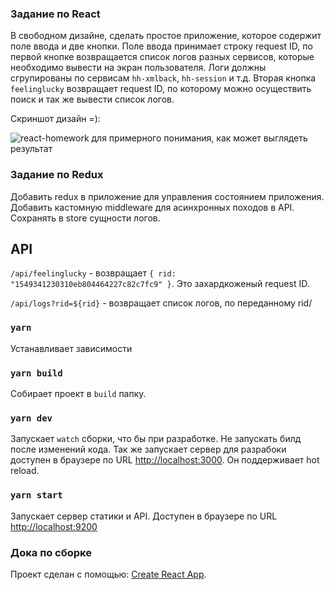 ### Задание по React

В свободном дизайне, сделать простое приложение, которое содержит поле ввода и две кнопки.
Поле ввода принимает строку request ID, по первой кнопке возвращается список логов разных сервисов, которые необходимо вывести на экран пользователя. 
Логи должны сгрупированы по сервисам `hh-xmlback`, `hh-session` и т.д. 
Вторая кнопка `feelinglucky` возвращает request ID, по которому можно осуществить поиск и так же вывести список логов.



Скриншот дизайн =):

![react-homework](https://user-images.githubusercontent.com/3080207/52326883-21ac9780-29fb-11e9-94dd-83d528ea9bf1.png) для примерного понимания, как может выглядеть результат

### Задание по Redux

Добавить redux в приложение для управления состоянием приложения. Добавить кастомную middleware для асинхронных походов в API. Сохранять в store сущности логов.


## API

`/api/feelinglucky` - возвращает `{ rid: "1549341230310eb804464227c82c7fc9" }`. 
Это захардкоженый request ID.

`/api/logs?rid=${rid}` - возвращает список логов, по переданному rid/

### `yarn`

Устанавливает зависимости

### `yarn build`

 Собирает проект в `build` папку.
 
### `yarn dev`

Запускает `watch` сборки, что бы при разработке. Не запускать билд после изменений кода.
Так же запускает сервер для разрабоки доступен в браузере по URL [http://localhost:3000](http://localhost:3000).
Он поддерживает hot reload.
 
### `yarn start`
Запускает сервер статики и API. Доступен в браузере по URL [http://localhost:9200](http://localhost:9200)

### Дока по сборке
Проект сделан с помощью: [Create React App](https://github.com/facebook/create-react-app).
